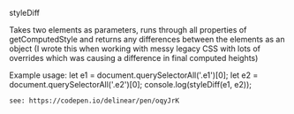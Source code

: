 styleDiff

Takes two elements as parameters, runs through all properties of
getComputedStyle and returns any differences between the elements
as an object (I wrote this when working with messy legacy CSS with
lots of overrides which was causing a difference in final computed
heights)

Example usage:
    let e1 = document.querySelectorAll('.e1')[0];
    let e2 = document.querySelectorAll('.e2')[0];
    console.log(styleDiff(e1, e2));

    see: https://codepen.io/delinear/pen/oqyJrK